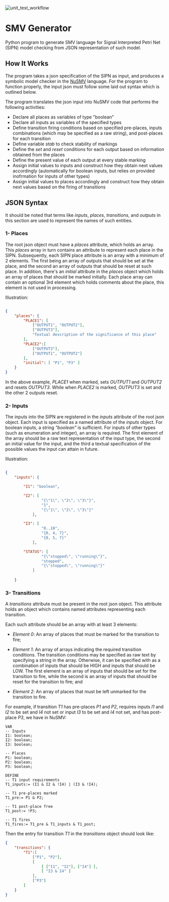 ![unit_test_workflow](https://github.com/Faaizz/smv_generator/workflows/Unit%20Tests/badge.svg)

# SMV Generator
Python program to generate SMV language for Signal Interpreted Petri Net (SIPN) model checking from JSON representation of such model. 

## How It Works
The program takes a json specification of the SIPN as input, and produces a symbolic model checker in the [NuSMV](http://nusmv.fbk.eu/) language. 
For the program to function properly, the input json must follow some laid out syntax which is outlined below.  

The program translates the json input into NuSMV code that performs the following activities:
- Declare all places as variables of type "boolean"
- Declare all inputs as variables of the specified types
- Define transition firing conditions based on specified pre-places, inputs combinations (which may be specified as a raw string), and post-places for each transition
- Define variable *stab* to check stability of markings
- Define the *set* and *reset* conditions for each output based on information obtained from the places
- Define the present value of each output at every stable marking
- Assign initial values to inputs and construct how they obtain next values accordingly (automatically for boolean inputs, but relies on provided inofrmation for inputs of other types)
- Assign initial values to places accordingly and construct how they obtain next values based on the firing of transitions

## JSON Syntax
It should be noted that terms like *inputs*, *places*, *transitions*, and *outputs* in this section are used to represent the names of such entities. 


### 1- Places
The root json object must have a *places* attribute, which holds an array. 
This *places* array in turn contains an attribute to represent each place in the SIPN. 
Subsequently, each SIPN place attribute is an array with a minimum of 2 elements. 
The first being an array of outputs that should be set at the place, and the second an array of outputs that should be reset at such place. 
In addition, there's an *initial* attribute in the *places* object which holds an array of places that should be marked initially. 
Each place array can contain an optional 3rd element which holds comments about the place, this element is not used in processing.   

Illustration:

```json

{
    "places": {
        "PLACE1": [
            ["OUTPUT1", "OUTPUT2"],
            ["OUTPUT3"],
            "Textual description of the significance of this place"
        ],
        "PLACE2":[
            ["OUTPUT3"],
            ["OUTPUT1", "OUTPUT2"]
        ],
        "initial": [ "P1", "P3" ]
    }
}
```

In the above example, *PLACE1* when marked, sets *OUTPUT1* and *OUTPUT2* and resets *OUTPUT3*. 
While when *PLACE2* is marked, *OUTPUT3* is set and the other 2 outputs reset.  


### 2- Inputs
The inputs into the SIPN are registered in the *inputs* attribute of the root json object. 
Each input is specified as a named attribute of the *inputs* object. 
For boolean inputs, a string *"boolean"* is sufficient. 
For inputs of other types (such as enumeration and integer), an array is required. 
The first element of the array should be a raw text representation of the input type, 
the second an initial value for the input, 
and the third a textual specification of the possible values the input can attain in future.  

Illustration:
```json

{
    "inputs": {

        "I1": "boolean",

        "I2": [ 
                "{\"1\", \"2\", \"3\"}",
                "1",
                "{\"1\", \"2\", \"3\"}"
            ],

        "I3": [
                "0..10",
                "{0, 4, 7}",
                "{0, 5, 7}"
            ],

        "STATUS": [
                "{\"stopped\", \"running\"}",
                "stopped",
                "{\"stopped\", \"running\"}"
            ]
        
    }

```

### 3- Transitions
A *transitions* attribute must be present in the root json object. 
This attribute holds an object which contains named attributes representing each transition. 

Each such attribute should be an array with at least 3 elements: 
- *Element 0*: An array of places that must be marked for the transition to fire;

- *Element 1*: An array of arrays indicating the required transition conditions. 
The transition conditions may be specified as raw text by specifying a string in the array. Otherwise, it can be specified with as a combination of inputs that should be HIGH and inputs that should be LOW. The first element is an array of inputs that should be set for the transition to fire, while the second is an array of inputs that should be reset for the transition to fire; and 

- *Element 2*: An array of places that must be left unmarked for the transition to fire.  

For example, if transition *T1* has pre-places *P1* and *P2*, requires inputs *I1* and *I2* to be set and *I4* not set or input *I3* to be set and *I4* not set, and has post-place *P3*, we have in NuSMV:
```smv
VAR
-- Inputs
I1: boolean;
I2: boolean;
I3: boolean;

-- Places
P1: boolean;
P2: boolean;
P3: boolean;

DEFINE
-- T1 input requirements
T1_inputs:= (I1 & I2 & !I4) | (I3 & !I4);

-- T1 pre-places marked
T1_pre:= P1 & P2;

-- T1 post-place free
T1_post:= !P3;

-- T1 fires
T1_fires:= T1_pre & T1_inputs & T1_post;

```  

Then the entry for transition *T1* in the *transitions* object should look like:
```json
{
    "transitions": {
        "T1":[
            ["P1", "P2"],
            [
                [ ["I1", "I2"], ["I4"] ],
                [ "I3 & I4" ]
            ],
            ["P3"]
        ]
    }
}
```
